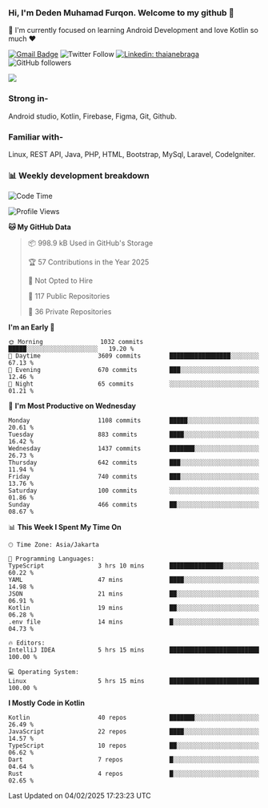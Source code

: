 ### Hi, I'm Deden Muhamad Furqon. Welcome to my github 👋

<!--
**furqoncreative/furqoncreative** is a ✨ _special_ ✨ repository because its `README.md` (this file) appears on your GitHub profile.

Here are some ideas to get you started:

- 🔭 I’m currently working on ...
- 👯 I’m looking to collaborate on ...
- 🤔 I’m looking for help with ...
- 💬 Ask me about ...
- 📫 How to reach me: ...
- 😄 Pronouns: ...
- ⚡ Fun fact: ...
-->

  🌱 I'm currently focused on learning Android Development and love Kotlin so much ❤ 

[![Gmail Badge](https://img.shields.io/badge/-furqoncreative24@gmail.com-c14438?style=flat-square&logo=Gmail&logoColor=white&link=mailto:furqoncreative24@gmail.com)](mailto:furqoncreative24@gmail.com)
![Twitter Follow](https://img.shields.io/twitter/follow/furqoncreative?label=Follow)
[![Linkedin: thaianebraga](https://img.shields.io/badge/-Deden_Muhamad_Furqon-blue?style=flat-square&logo=Linkedin&logoColor=white&link=https://www.linkedin.com/in/anmol-p-singh/)](https://www.linkedin.com/in/furqoncreative/)
![GitHub followers](https://img.shields.io/github/followers/furqoncreative?label=Follow&style=social)

<img src="https://github-readme-stats.sera5-dev.vercel.app/api?username=furqoncreative&hide=stars&show_icons=true&count_private=true&include_all_commits=true&title_color=#008080&icon_color=#008080&hide_border=true" width="">

### Strong in-

Android studio, Kotlin, Firebase, Figma, Git, Github.

### Familiar with-
Linux, REST API, Java, PHP, HTML, Bootstrap, MySql, Laravel, CodeIgniter.

### 📊 Weekly development breakdown

<!--START_SECTION:waka-->
![Code Time](http://img.shields.io/badge/Code%20Time-2%2C766%20hrs%202%20mins-blue)

![Profile Views](http://img.shields.io/badge/Profile%20Views-0-blue)

**🐱 My GitHub Data** 

> 📦 998.9 kB Used in GitHub's Storage 
 > 
> 🏆 57 Contributions in the Year 2025
 > 
> 🚫 Not Opted to Hire
 > 
> 📜 117 Public Repositories 
 > 
> 🔑 36 Private Repositories 
 > 
**I'm an Early 🐤** 

```text
🌞 Morning                1032 commits        █████░░░░░░░░░░░░░░░░░░░░   19.20 % 
🌆 Daytime                3609 commits        █████████████████░░░░░░░░   67.13 % 
🌃 Evening                670 commits         ███░░░░░░░░░░░░░░░░░░░░░░   12.46 % 
🌙 Night                  65 commits          ░░░░░░░░░░░░░░░░░░░░░░░░░   01.21 % 
```
📅 **I'm Most Productive on Wednesday** 

```text
Monday                   1108 commits        █████░░░░░░░░░░░░░░░░░░░░   20.61 % 
Tuesday                  883 commits         ████░░░░░░░░░░░░░░░░░░░░░   16.42 % 
Wednesday                1437 commits        ███████░░░░░░░░░░░░░░░░░░   26.73 % 
Thursday                 642 commits         ███░░░░░░░░░░░░░░░░░░░░░░   11.94 % 
Friday                   740 commits         ███░░░░░░░░░░░░░░░░░░░░░░   13.76 % 
Saturday                 100 commits         ░░░░░░░░░░░░░░░░░░░░░░░░░   01.86 % 
Sunday                   466 commits         ██░░░░░░░░░░░░░░░░░░░░░░░   08.67 % 
```


📊 **This Week I Spent My Time On** 

```text
🕑︎ Time Zone: Asia/Jakarta

💬 Programming Languages: 
TypeScript               3 hrs 10 mins       ███████████████░░░░░░░░░░   60.22 % 
YAML                     47 mins             ████░░░░░░░░░░░░░░░░░░░░░   14.98 % 
JSON                     21 mins             ██░░░░░░░░░░░░░░░░░░░░░░░   06.91 % 
Kotlin                   19 mins             ██░░░░░░░░░░░░░░░░░░░░░░░   06.28 % 
.env file                14 mins             █░░░░░░░░░░░░░░░░░░░░░░░░   04.73 % 

🔥 Editors: 
IntelliJ IDEA            5 hrs 15 mins       █████████████████████████   100.00 % 

💻 Operating System: 
Linux                    5 hrs 15 mins       █████████████████████████   100.00 % 
```

**I Mostly Code in Kotlin** 

```text
Kotlin                   40 repos            ███████░░░░░░░░░░░░░░░░░░   26.49 % 
JavaScript               22 repos            ████░░░░░░░░░░░░░░░░░░░░░   14.57 % 
TypeScript               10 repos            ██░░░░░░░░░░░░░░░░░░░░░░░   06.62 % 
Dart                     7 repos             █░░░░░░░░░░░░░░░░░░░░░░░░   04.64 % 
Rust                     4 repos             █░░░░░░░░░░░░░░░░░░░░░░░░   02.65 % 
```




 Last Updated on 04/02/2025 17:23:23 UTC
<!--END_SECTION:waka-->
